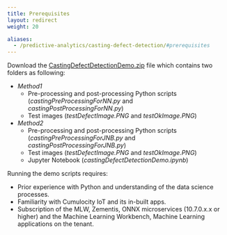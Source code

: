 ```yaml
---
title: Prerequisites
layout: redirect
weight: 20

aliases:
  - /predictive-analytics/casting-defect-detection/#prerequisites
---
```


Download the [CastingDefectDetectionDemo.zip](/files/zementis/CastingDefectDetectionDemo.zip) file which contains two folders as following:
* *Method1*
  * Pre-processing and post-processing Python scripts (*castingPreProcessingForNN.py* and *castingPostProcessingForNN.py*)
  * Test images (*testDefectImage.PNG* and *testOkImage.PNG*) 
* *Method2*
  * Pre-processing and post-processing Python scripts (*castingPreProcessingForJNB.py* and *castingPostProcessingForJNB.py*)
  * Test images (*testDefectImage.PNG* and *testOkImage.PNG*) 
  * Jupyter Notebook (*castingDefectDetectionDemo.ipynb*)

Running the demo scripts requires:
* Prior experience with Python and understanding of the data science processes.
* Familiarity with Cumulocity IoT and its in-built apps.
* Subscription of the MLW, Zementis, ONNX microservices (10.7.0.x.x or higher) and the Machine Learning Workbench, Machine Learning applications on the tenant.